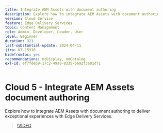 ```yaml
---
title: Integrate AEM Assets with document authoring
description: Explore how to integrate AEM Assets with document authoring.
version: Cloud Service
feature: Edge Delivery Services
topic: Content Management
role: Admin, Developer, Leader, User
level: Beginner
duration: 323
last-substantial-update: 2024-04-11
jira: KT-15318
hidefromtoc: yes
recommendations: noDisplay, noCatalog
exl-id: ef7fdeb9-17c2-49a8-8335-5692f3a01d71
---
```

# Cloud 5 - Integrate AEM Assets document authoring

Explore how to integrate AEM Assets with document authoring to deliver exceptional experiences with Edge Delivery Services.

>[!VIDEO](https://video.tv.adobe.com/v/3428302/?quality=12&learn=on)

